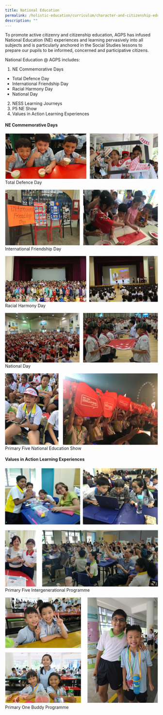 ```yaml
---
title: National Education
permalink: /holistic-education/curriculum/character-and-citizenship-education/national-education
description: ""
---
```

To promote active citizenry and citizenship education, AGPS has infused National Education (NE) experiences and learning pervasively into all subjects and is particularly anchored in the Social Studies lessons to prepare our pupils to be informed, concerned and participative citizens.

  

National Education @ AGPS includes:

1.  NE Commemorative Days

*   Total Defence Day
*   International Friendship Day
*   Racial Harmony Day
*   National Day

2.  NESS Learning Journeys
3.  P5 NE Show
4.  Values in Action Learning Experiences

  

#### NE Commemorative Days

![Total Defence Day](/images/Total%20Defence%20Day.png)
Total Defence Day


![International Friendship Day](/images/International%20Friendship%20Day.png)
International Friendship Day

![Racial Harmony Day](/images/Racial%20Harmony%20Day.png)
Racial Harmony Day

![National Day](/images/National%20Day.png)
National Day

![Primary Five National Education Show](/images/Primary%205%20National%20Education%20Show.png)
Primary Five National Education Show

#### Values in Action Learning Experiences

![Primary Five Intergenerational Programme](/images/Primary%205%20Intergenerational%20Programme.png)

![Primary Five Intergenerational Programme](/images/Primary%205%20Intergenerational%20Programme2.png)
Primary Five Intergenerational Programme

![Primary One Buddy Programme](/images/Primary%201%20Buddy%20Programme.png)
Primary One Buddy Programme